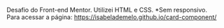 Desafio do Front-end Mentor. Utilizei HTML e CSS. *Sem responsivo. <br>
Para acessar a página: https://isabelademelo.github.io/card-component/

